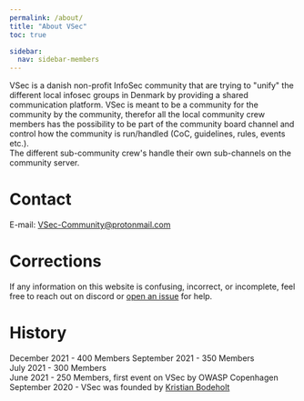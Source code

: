 ```yaml
---
permalink: /about/
title: "About VSec"
toc: true

sidebar:
  nav: sidebar-members
---
```


VSec is a danish non-profit InfoSec community that are trying to "unify" the different local infosec groups in Denmark by providing a shared communication platform. VSec is meant to be a community for the community by the community, therefor all the local community crew members has the possibility to be part of the community board channel and control how the community is run/handled (CoC, guidelines, rules, events etc.).  
The different sub-community crew's handle their own sub-channels on the community server.

# Contact
E-mail: [VSec-Community@protonmail.com](mailto:VSec-Community@protonmail.com)  

# Corrections
If any information on this website is confusing, incorrect, or incomplete, feel free to reach out on discord or [open an issue](https://github.com/VSecDK/vsec.dk/issues/new) for help.

# History
December 2021 - 400 Members
September 2021 - 350 Members  
July 2021 - 300 Members  
June 2021 - 250 Members, first event on VSec by OWASP Copenhagen  
September 2020 - VSec was founded by [Kristian Bodeholt](https://www.linkedin.com/in/kristianbodeholt/)  
